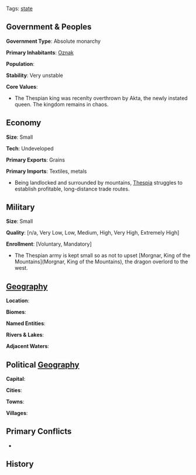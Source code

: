 Tags: [state](States)

## Government & Peoples

**Government Type**: Absolute monarchy

**Primary Inhabitants**: [Oznak](Oznak)

**Population**: 

**Stability**: Very unstable

**Core Values**: 

- The Thespian king was recenlty overthrown by Akta, the newly instated queen. The kingdom remains in chaos.


## Economy

**Size**: Small

**Tech**: Undeveloped

**Primary Exports**: Grains

**Primary Imports**: Textiles, metals

- Being landlocked and surrounded by mountains, [Thespia](Thespia) struggles to establish profitable, long-distance trade routes.


## Military

**Size**: Small

**Quality**: [n/a, Very Low, Low, Medium, High, Very High, Extremely High]

**Enrollment**: [Voluntary, Mandatory]

- The Thespian army is kept small so as not to upset [Morgnar, King of the Mountains](Morgnar, King of the Mountains), the dragon overlord to the west.


## [Geography](Geography)

**Location**: 

**Biomes**: 

**Named Entities**:

**Rivers & Lakes**: 

**Adjacent Waters**: 


## Political [Geography](Geography)

**Capital**: 

**Cities**: 

**Towns**: 

**Villages**: 


## Primary Conflicts

- 


## History

